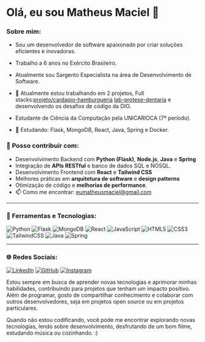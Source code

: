 # Olá, eu sou Matheus Maciel 👋

### Sobre mim:
- Sou um desenvolvedor de software apaixonado por criar soluções eficientes e inovadoras.
- Trabalho a 6 anos no Exército Brasileiro.
- Atualmente sou Sargento Especialista na área de Desenvolvimento de Software.
- 🔭 Atualmente estou trabalhando em 2 projetos,
  Full stacks:[projeto/cardapio-hamburgueria](https://github.com/srmatheusmaciel/cardapio/tree/aplicacao-frontend)
              [lab-protese-dentaria](https://github.com/srmatheusmaciel/project)
              e desenvolvendo os desafios de código da DIO.

- Estudante de Ciência da Computação pela UNICARIOCA (7º período).
- 🌱 Estudando: Flask, MongoDB, React, Java, Spring e Docker.

### 💬 Posso contribuir com:
- Desenvolvimento Backend com **Python (Flask)**, **Node.js**, **Java** e **Spring**
- Integração de **APIs RESTful** e banco de dados SQL e NOSQL.
- Desenvolvimento Frontend com **React** e **Tailwind CSS**
- Melhores práticas em **arquitetura de software** e **design patterns**
- Otimização de código e **melhorias de performance**.
- 📫 Como me encontrar: [eumatheusmaciel@gmail.com](mailto:eumatheusmaciel@gmail.com)

---

### 🚀 Ferramentas e Tecnologias:
![Python](https://img.shields.io/badge/Python-3776AB?style=for-the-badge&logo=python&logoColor=white)
![Flask](https://img.shields.io/badge/Flask-000?style=for-the-badge&logo=flask&logoColor=white)
![MongoDB](https://img.shields.io/badge/MongoDB-4EA94B?style=for-the-badge&logo=mongodb&logoColor=white)
![React](https://img.shields.io/badge/React-61DAFB?style=for-the-badge&logo=react&logoColor=white)
![JavaScript](https://img.shields.io/badge/JavaScript-F7DF1E?style=for-the-badge&logo=javascript&logoColor=black)
![HTML5](https://img.shields.io/badge/HTML5-E34F26?style=for-the-badge&logo=html5&logoColor=white)
![CSS3](https://img.shields.io/badge/CSS3-1572B6?style=for-the-badge&logo=css3&logoColor=white)
![TailwindCSS](https://img.shields.io/badge/TailwindCSS-38B2AC?style=for-the-badge&logo=tailwind-css&logoColor=white)
![Java](https://img.shields.io/badge/Java-007396?style=for-the-badge&logo=java&logoColor=white)
![Spring](https://img.shields.io/badge/Spring-6DB33F?style=for-the-badge&logo=spring&logoColor=white)

---

### 🌐 Redes Sociais:
[![LinkedIn](https://img.shields.io/badge/LinkedIn-0A66C2?style=for-the-badge&logo=linkedin&logoColor=white)](https://www.linkedin.com/in/srmatheusmaciel/)
[![GitHub](https://img.shields.io/badge/GitHub-181717?style=for-the-badge&logo=github&logoColor=white)](https://github.com/srmatheusmaciel)
[![Instagram](https://img.shields.io/badge/Instagram-follow%20me%20-%23E1306C?style=for-the-badge&logo=instagram&logoColor=white)](https://www.instagram.com/srmatheusmaciel)



  Estou sempre em busca de aprender novas tecnologias e aprimorar minhas habilidades, 
contribuindo para projetos que tenham um impacto positivo. Além de programar, gosto de compartilhar
conhecimento e colaborar com outros desenvolvedores, seja em projetos open source ou em projetos particulares.
  
  Quando não estou codificando, você pode me encontrar explorando novas tecnologias,
lendo sobre desenvolvimento, desfrutando de um bom filme, estudando música ou cozinhando. :)
